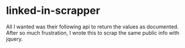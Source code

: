 linked-in-scrapper
==================

All I wanted was their following api to return the values as documented. After so much frustration, I wrote this to scrap the same public info with jquery.